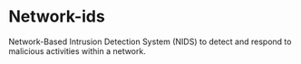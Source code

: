 # Network-ids
Network-Based Intrusion Detection System (NIDS) to detect and respond to malicious activities within a network.

